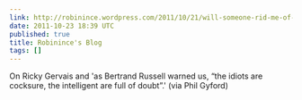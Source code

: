 ```yaml
---
link: http://robinince.wordpress.com/2011/10/21/will-someone-rid-me-of-this-turbulent-language/
date: 2011-10-23 18:39 UTC
published: true
title: Robinince's Blog
tags: []
---
```


On Ricky Gervais and 'as Bertrand Russell warned us, “the idiots are cocksure, the intelligent are full of doubt”.' (via Phil Gyford)
